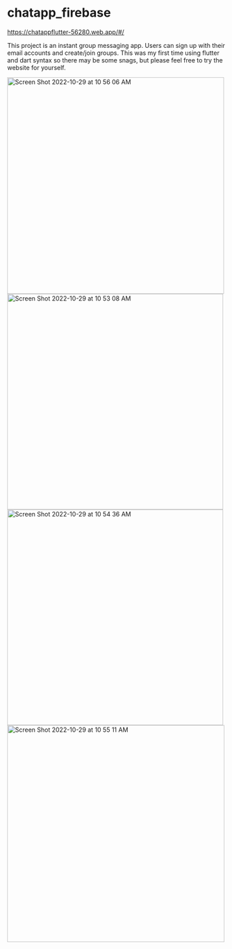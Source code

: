 # chatapp_firebase
https://chatappflutter-56280.web.app/#/

This project is an instant group messaging app. Users can sign up with their email accounts and create/join groups. This was my first time using flutter and dart syntax so there may be some snags, but please feel free to try the website for yourself.


<div style="text-align: left;"><img width="499" alt="Screen Shot 2022-10-29 at 10 56 06 AM" src="https://user-images.githubusercontent.com/82106636/198838380-6980b155-d93d-44e6-a983-16b7c34ef007.png">
<div style="text-align: left;"><img width="497" alt="Screen Shot 2022-10-29 at 10 53 08 AM" src="https://user-images.githubusercontent.com/82106636/198838382-8c5e3ecd-9262-47e7-93d5-1ee971bb2466.png">
<div style="text-align: left;"><img width="497" alt="Screen Shot 2022-10-29 at 10 54 36 AM" src="https://user-images.githubusercontent.com/82106636/198838384-02fd8795-4db3-4132-82b9-923f69f8c056.png">
<div style="text-align: left;"><img width="500" alt="Screen Shot 2022-10-29 at 10 55 11 AM" src="https://user-images.githubusercontent.com/82106636/198838390-2d0ff7cf-c452-4610-8ca4-c6c3b39e9dcf.png">
